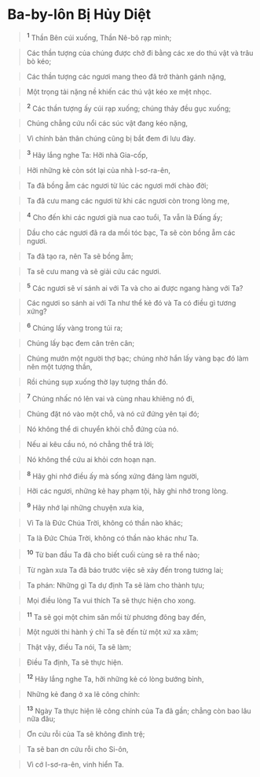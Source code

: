 

# Ba-by-lôn Bị Hủy Diệt

> <sup><b>1</b></sup> Thần Bên cúi xuống, Thần Nê-bô rạp mình;
>


> Các thần tượng của chúng được chở đi bằng các xe do thú vật và trâu bò kéo;
>


> Các thần tượng các ngươi mang theo đã trở thành gánh nặng,
>


> Một trọng tải nặng nề khiến các thú vật kéo xe mệt nhọc.
>


> <sup><b>2</b></sup> Các thần tượng ấy cúi rạp xuống; chúng thảy đều gục xuống;
>


> Chúng chẳng cứu nổi các súc vật đang kéo nặng,
>


> Vì chính bản thân chúng cũng bị bắt đem đi lưu đày.
>


> <sup><b>3</b></sup> Hãy lắng nghe Ta: Hỡi nhà Gia-cốp,
>


> Hỡi những kẻ còn sót lại của nhà I-sơ-ra-ên,
>


> Ta đã bồng ẵm các ngươi từ lúc các ngươi mới chào đời;
>


> Ta đã cưu mang các ngươi từ khi các ngươi còn trong lòng mẹ,
>


> <sup><b>4</b></sup> Cho đến khi các ngươi già nua cao tuổi, Ta vẫn là Đấng ấy;
>


> Dầu cho các ngươi đã ra da mồi tóc bạc, Ta sẽ còn bồng ẵm các ngươi.
>


> Ta đã tạo ra, nên Ta sẽ bồng ẵm;
>


> Ta sẽ cưu mang và sẽ giải cứu các ngươi.
>


> <sup><b>5</b></sup> Các ngươi sẽ ví sánh ai với Ta và cho ai được ngang hàng với Ta?
>


> Các ngươi so sánh ai với Ta như thể kẻ đó và Ta có điều gì tương xứng?
>


> <sup><b>6</b></sup> Chúng lấy vàng trong túi ra;
>


> Chúng lấy bạc đem cân trên cân;
>


> Chúng mướn một người thợ bạc; chúng nhờ hắn lấy vàng bạc đó làm nên một tượng thần,
>


> Rồi chúng sụp xuống thờ lạy tượng thần đó.
>


> <sup><b>7</b></sup> Chúng nhấc nó lên vai và cùng nhau khiêng nó đi,
>


> Chúng đặt nó vào một chỗ, và nó cứ đứng yên tại đó;
>


> Nó không thể di chuyển khỏi chỗ đứng của nó.
>


> Nếu ai kêu cầu nó, nó chẳng thể trả lời;
>


> Nó không thể cứu ai khỏi cơn hoạn nạn.
>


> <sup><b>8</b></sup> Hãy ghi nhớ điều ấy mà sống xứng đáng làm người,
>


> Hỡi các ngươi, những kẻ hay phạm tội, hãy ghi nhớ trong lòng.
>


> <sup><b>9</b></sup> Hãy nhớ lại những chuyện xưa kia,
>


> Vì Ta là Đức Chúa Trời, không có thần nào khác;
>


> Ta là Đức Chúa Trời, không có thần nào khác như Ta.
>


> <sup><b>10</b></sup> Từ ban đầu Ta đã cho biết cuối cùng sẽ ra thể nào;
>


> Từ ngàn xưa Ta đã báo trước việc sẽ xảy đến trong tương lai;
>


> Ta phán: Những gì Ta dự định Ta sẽ làm cho thành tựu;
>


> Mọi điều lòng Ta vui thích Ta sẽ thực hiện cho xong.
>


> <sup><b>11</b></sup> Ta sẽ gọi một chim săn mồi từ phương đông bay đến,
>


> Một người thi hành ý chỉ Ta sẽ đến từ một xứ xa xăm;
>


> Thật vậy, điều Ta nói, Ta sẽ làm;
>


> Điều Ta định, Ta sẽ thực hiện.
>


> <sup><b>12</b></sup> Hãy lắng nghe Ta, hỡi những kẻ có lòng bướng bỉnh,
>


> Những kẻ đang ở xa lẽ công chính:
>


> <sup><b>13</b></sup> Ngày Ta thực hiện lẽ công chính của Ta đã gần; chẳng còn bao lâu nữa đâu;
>


> Ơn cứu rỗi của Ta sẽ không đình trệ;
>


> Ta sẽ ban ơn cứu rỗi cho Si-ôn,
>


> Vì cớ I-sơ-ra-ên, vinh hiển Ta.
>

